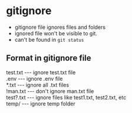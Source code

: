 # gitignore
- gitignore file ignores files and folders 
- ignored file won't be visible to git.
- can't be found in `git status`

## Format in gitignore file

test.txt	--- ignore test.txt file  
.env		--- ignore .env file  
\*.txt		--- ignore all .txt files  
!man.txt	--- don't ignore man.txt file  
test?.txt	--- ignore files like test1.txt, test2.txt, etc  
temp/		--- ignore temp folder  
